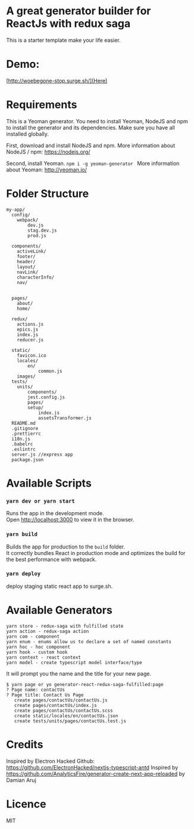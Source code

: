 # A great generator builder for ReactJs with redux saga

This is a starter template make your life easier.

# Demo:

[http://woebegone-stop.surge.sh/](Here)

# Requirements

This is a Yeoman generator. You need to install Yeoman, NodeJS and npm to install the generator and its dependencies. Make sure you have all installed globally.

First, download and install NodeJS and npm. More information about NodeJS / npm: https://nodejs.org/

Second, install Yeoman. `npm i -g yeoman-generator ` More information about Yeoman: http://yeoman.io/

<!-- # Installation

```
$ npm install -g generator-react-redux-saga-fulfilled

```

# Usage

```
$ cd my-app
$ yarn dev

``` -->

# Folder Structure

```
my-app/
  config/
    webpack/
        dev.js
        stag.dev.js
        prod.js

  components/
    activeLink/
    footer/
    header/
    layout/
    navLink/
    characterInfo/
    nav/


  pages/
    about/
    home/

  redux/
    actions.js
    epics.js
    index.js
    reducer.js

  static/
    favicon.ico
    locales/
        en/
            common.js
    images/
  tests/
    units/
        components/
        jest.config.js
        pages/
        setup/
            index.js
            assetsTransformer.js
  README.md
  .gitignore
  .prettierrc
  i18n.js
  .babelrc
  .eslintrc
  server.js //express app
  package.json
```

# Available Scripts

### `yarn dev or yarn start`

Runs the app in the development mode.<br>
Open [http://localhost:3000](http://localhost:3000) to view it in the browser.

### `yarn build`

Builds the app for production to the `build` folder.<br>
It correctly bundles React in production mode and optimizes the build for the best performance with webpack.

### `yarn deploy`

deploy staging static react app to surge.sh.

# Available Generators

```
yarn store - redux-saga with fulfilled state
yarn action - redux-saga action
yarn com - component
yarn enum - enums allow us to declare a set of named constants
yarn hoc - hoc component
yarn hook - custom hook
yarn context - react context
yarn model - create typescript model interface/type

```

It will prompt you the name and the title for your new page.

```
$ yarn page or yo generator-react-redux-saga-fulfilled:page
? Page name: contactUs
? Page title: Contact Us Page
   create pages/contactUs/contactUs.js
   create pages/contactUs/index.js
   create pages/contactUs/contactUs.scss
   create static/locales/en/contactUs.json
   create tests/units/pages/contactUs.test.js
```

# Credits

Inspired by Electron Hacked Github: https://github.com/ElectronHacked/nextjs-typescript-antd
Inspired by https://github.com/AnalyticsFire/generator-create-next-app-reloaded by Damian Aruj

# Licence

MIT
